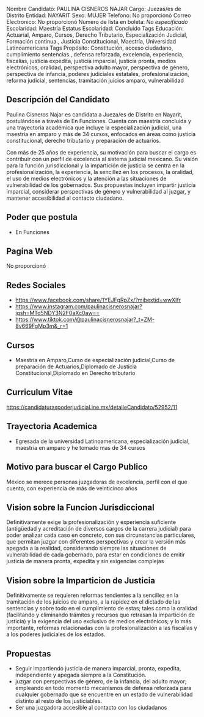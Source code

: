 Nombre Candidato: PAULINA CISNEROS NAJAR
Cargo: Juezas/es de Distrito
Entidad: NAYARIT
Sexo: MUJER
Telefono: No proporcionó
Correo Electronico: No proporcionó
Numero de lista en boleta: *No especificado*
Escolaridad: Maestría
Estatus Escolaridad: Concluido
Tags Educación: Actuarial, Amparo, Cursos, Derecho Tributario, Especialización Judicial, Formación continua., Justicia Constitucional, Maestría, Universidad Latinoamericana
Tags Propósito: Constitución, acceso ciudadano, cumplimiento sentencias., defensa reforzada, excelencia, experiencia, fiscalías, justicia expedita, justicia imparcial, justicia pronta, medios electrónicos, oralidad, perspectiva adulto mayor, perspectiva de género, perspectiva de infancia, poderes judiciales estatales, profesionalización, reforma judicial, sentencias, tramitación juicios amparo, vulnerabilidad


## Descripción del Candidato 

Paulina Cisneros Najar es candidata a Jueza/es de Distrito en Nayarit, postulándose a través de En Funciones. Cuenta con maestría concluida y una trayectoria académica que incluye la especialización judicial, una maestría en amparo y más de 34 cursos, enfocados en áreas como justicia constitucional, derecho tributario y preparación de actuarios.

Con más de 25 años de experiencia, su motivación para buscar el cargo es contribuir con un perfil de excelencia al sistema judicial mexicano. Su visión para la función jurisdiccional y la impartición de justicia se centra en la profesionalización, la experiencia, la sencillez en los procesos, la oralidad, el uso de medios electrónicos y la atención a las situaciones de vulnerabilidad de los gobernados. Sus propuestas incluyen impartir justicia imparcial, considerar perspectivas de género y vulnerabilidad al juzgar, y mantener accesibilidad al contacto ciudadano.


## Poder que postula

- En Funciones


## Pagina Web

No proporcionó


## Redes Sociales

- https://www.facebook.com/share/1YEJFgRpZx/?mibextid=wwXIfr
- https://www.instagram.com/paulinacisnerosnajar?igsh=MTd5NDY3N2F0aXc0aw==
- https://www.tiktok.com/@paulinacisnerosnajar?_t=ZM-8v669FgMp3m&_r=1


## Cursos

- Maestría en Amparo,Curso de especialización judicial,Curso de preparación de Actuarios,Diplomado de Justicia Constitucional,Diplomado en Derecho tributario


## Curriculum Vitae

https://candidaturaspoderjudicial.ine.mx/detalleCandidato/52952/11


## Trayectoria Academica

- Egresada de la universidad Latinoamericana, especialización judicial, maestría en amparo y he tomado mas de 34 cursos


## Motivo para buscar el Cargo Publico

México se merece personas juzgadoras de excelencia, perfil con el que cuento, con experiencia de más de veinticinco años


## Vision sobre la Funcion Jurisdiccional

Definitivamente exige la profesionalización y experiencia suficiente (antigüedad y acreditación de diversos cargos de la carrera judicial) para poder analizar cada caso en concreto, con sus circunstancias particulares, que permitan juzgar con diferentes perspectivas y crear la versión más apegada a la realidad, considerando siempre las situaciones de vulnerabilidad de cada gobernado, para estar en condiciones de emitir justicia de manera pronta, expedita y sin exigencias complejas


## Vision sobre la Imparticion de Justicia

Definitivamente se requieren reformas tendientes a la sencillez en la tramitación de los juicios de amparo, a la rapidez en el dictado de las sentencias y sobre todo en el cumplimiento de estas; tales como la oralidad (facilitando y eliminando trámites y recursos que retrasan la impartición de justicia) y la exigencia del uso exclusivo de medios electrónicos; y lo más importante, reformas relacionadas con la profesionalización a las fiscalías y a los poderes judiciales de los estados.


## Propuestas

- Seguir impartiendo justicia de manera imparcial, pronta, expedita, independiente y apegada siempre a la Constitución.
- juzgar con perspectivas de género, de la infancia, del adulto mayor; empleando en todo momento mecanismos de defensa reforzada para cualquier gobernado que se encuentre en un estado de vulnerabilidad distinto al resto de los justiciables.
- Ser una juzgadora accesible al contacto con los ciudadanos

